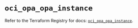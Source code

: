 # `oci_opa_opa_instance`

Refer to the Terraform Registry for docs: [`oci_opa_opa_instance`](https://registry.terraform.io/providers/hashicorp/oci/7.19.0/docs/resources/opa_opa_instance).
